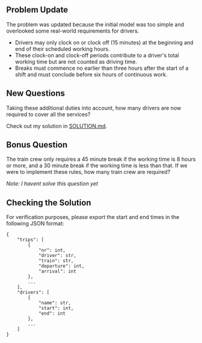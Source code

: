 ## Problem Update 

The problem was updated because the initial model was too simple and overlooked some real-world requirements for drivers.

- Drivers may only clock on or clock off (15 minutes) at the beginning and end of their scheduled working hours.
- These clock-on and clock-off periods contribute to a driver's total working time but are not counted as driving time.
- Breaks must commence no earlier than three hours after the start of a shift and must conclude before six hours of continuous work.

## New Questions 

Taking these additional duties into account, how many drivers are now required to cover all the services?

Check out my solution in [SOLUTION.md](SOLUTION.md).


## Bonus Question

The train crew only requires a 45 minute
break if the working time is 8 hours or more, and a 30 minute break if the working time is less than that. If we were to implement these rules, how many
train crew are required?

*Note: I havent solve this question yet*

## Checking the Solution

For verification purposes, please export the start and end times in the following JSON format:

```
{
    "trips": [
        {
            "nr": int,
            "driver": str,
            "train": str,
            "departure": int,
            "arrival": int
        },
        ...
    ],
    "drivers": [
        {
            "name": str,
            "start": int,
            "end": int
        },
        ...
    ]
}
```